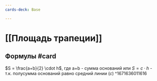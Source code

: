 ```yaml
---
cards-deck: Base

---
```


# [[Площадь трапеции]] 

## Формулы #card 
$S = \frac{a+b}{2} \cdot h$, где a+b - сумма оснований
или
$S = c \cdot h$ - т.к. полусумма оснований равно средний линии ($c$)
^1671636011616
